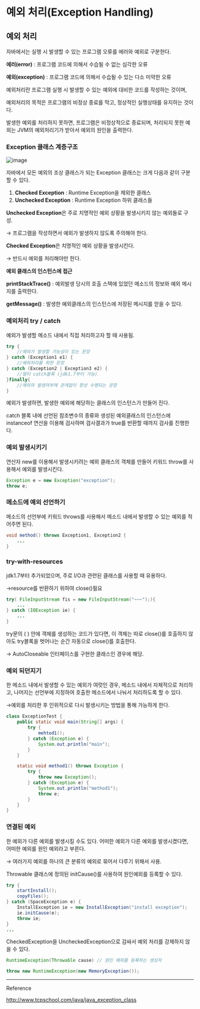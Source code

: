 # 예외 처리(Exception Handling)

## 예외 처리

자바에서는 실행 시 발생할 수 있는 프로그램 오류를 에러와 예외로 구분한다.

**에러(error)** : 프로그램 코드에 의해서 수습될 수 없는 심각한 오류

**예외(exception)** : 프로그램 코드에 의해서 수습될 수 있는 다소 미약한 오류

예외처리란 프로그램 실행 시 발생할 수 있는 예외에 대비한 코드를 작성하는 것이며,

예외처리의 목적은 프로그램의 비정상 종료를 막고, 정상적인 실행상태를 유지하는 것이다.

발생한 예외를 처리하지 못하면, 프로그램은 비정상적으로 종료되며, 처리되지 못한 예외는 JVM의 예외처리기가 받아서 예외의 원인을 출력한다.

### Exception 클래스 계층구조

![image](https://github.com/9u4a/Study/assets/81855010/cc4356e8-8261-4d07-b622-f9a70268e197)


자바에서 모든 예외의 조상 클래스가 되는 Exception 클래스는 크게 다음과 같이 구분할 수 있다.

1. **Checked Exception** :  Runtime Exception을 제외한 클래스
2. **Unchecked Exception** :  Runtime Exception 하위 클래스들

**Unchecked Exception**은 주로 치명적인 예외 상황을 발생시키지 않는 예외들로 구성.

→ 프로그램을 작성하면서 예외가 발생하지 않도록 주의해야 한다.

**Checked Exception**은 치명적인 예외 상황을 발생시킨다.

→ 반드시 예외를 처리해야만 한다.

**예외 클래스의 인스턴스에 접근**

**printStackTrace()** : 예외발생 당시의 호출 스택에 있었던 메소드의 정보와 예외 메시지를 출력한다.

**getMessage()** : 발생한 예외클래스의 인스턴스에 저장된 메시지를 얻을 수 있다.

### 예외처리 try / catch

예외가 발생할 메소드 내에서 직접 처리하고자 할 때 사용됨.

```java
try {
	//예외가 발생할 가능성이 있는 문장
} catch (Exception1 e1) {
	//예외처리를 위한 문장
} catch (Exception2 | Exception3 e2) {
	//멀티 catch블록 (jdk1.7부터 가능)
}finally{
	//예외의 발생여부에 관계없이 항상 수행되는 문장
}
```

예외가 발생하면, 발생한 예외에 해당하는 클래스의 인스턴스가 만들어 진다.

catch 블록 내에 선언된 참조변수의 종류와 생성된 예외클래스의 인스턴스에 instanceof 연산을 이용해 검사하며 검사결과가 true를 반환할 때까지 검사를 진행한다.

### 예외 발생시키기

연산자 new를 이용해서 발생시키려는 예외 클래스의 객체를 만들어 키워드 throw를 사용해서 예외를 발생시킨다.

```java
Exception e = new Exception("exception");
throw e;
```

### 메소드에 예외 선언하기

메소드의 선언부에 키워드 throws를 사용해서 메소드 내에서 발생할 수 있는 예외를 적어주면 된다.

```java
void method() throws Exception1, Exception2 {
	...
}
```

### try-with-resources

jdk1.7부터 추가되었으며, 주로 I/O과 관련된 클래스를 사용할 때 유용하다.

→resource를 반환하기 위하여 close()필요

```java
try( FileInputStream fis = new FileInputStream("~~~");){
	...
} catch (IOException ie) {
	...
}
```

try문의 ( ) 안에 객체를 생성하는 코드가 있다면, 이 객체는 따로 close()를 호출하지 않아도 try블록을 벗어나는 순간 자동으로 close()를 호출한다.

→ AutoCloseable 인터페이스를 구현한 클래스인 경우에 해당.

### 예외 되던지기

한 메소드 내에서 발생할 수 있는 예외가 여럿인 경우, 메소드 내에서 자체적으로 처리하고, 나머지는 선언부에 지정하여 호출한 메소드에서 나눠서 처리하도록 할 수 있다.

→예외를 처리한 후 인위적으로 다시 발생시키는 방법을 통해 가능하게 한다.

```java
class ExceptionTest {
	public static void main(String[] args) {
		try {
			mehtod1();
		} catch (Exception e) {
			System.out.println("main");
		}
	}

	static void method1() throws Exception {
		try {
			throw new Exception();
		} catch (Exception e) {
			System.out.println("method1");
			throw e;
		}
	}
}
```

### 연결된 예외

한 예외가 다른 예외를 발생시킬 수도 있다. 어떠한 예외가 다른 예외를 발생시켰다면, 어떠한 예외를 원인 예외라고 부른다.

→ 여러가지 예외를 하나의 큰 분류의 예외로 묶어서 다루기 위해서 사용.

Throwable 클래스에 정의된 initCause()를 사용하여 원인예외를 등록할 수 있다.

```java
try {
	startInstall();
	copyFiles();
} catch (SpaceException e) {
	InstallException ie = new InstallException("install exception");
	ie.initCause(e);
	throw ie;
} 
...
```

CheckedException을 UncheckedException으로 감싸서 예외 처리를 강제하지 않을 수 있다.

```java
RuntimeException(Throwable cause) // 원인 예외를 등록하는 생성자

throw new RuntimeException(new MemoryException());
```

---

Reference

http://www.tcpschool.com/java/java_exception_class